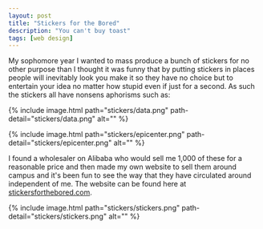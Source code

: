 ```yaml
---
layout: post
title: "Stickers for the Bored"
description: "You can't buy toast"
tags: [web design]
---
```


My sophomore year I wanted to mass produce a bunch of stickers for no other purpose than I thought it was funny that by putting stickers in places people will inevitably look you make it so they have no choice but to entertain your idea no matter how stupid even if just for a second. As such the stickers all have nonsens aphorisms such as:

{% include image.html path="stickers/data.png" path-detail="stickers/data.png" alt="" %}

{% include image.html path="stickers/epicenter.png" path-detail="stickers/epicenter.png" alt="" %}

I found a wholesaler on Alibaba who would sell me 1,000 of these for a reasonable price and then made my own website to sell them around campus and it's been fun to see the way that they have circulated around independent of me. The website can be found here at [stickersforthebored.com](http://www.stickersforthebored.com/).

{% include image.html path="stickers/stickers.png" path-detail="stickers/stickers.png" alt="" %}


